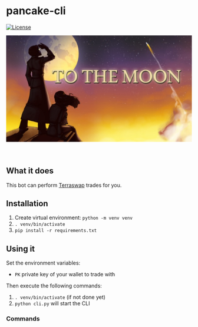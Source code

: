 # pancake-cli

[![License](https://img.shields.io/badge/license-MIT-blue.svg)](/LICENSE)


<div align="center">
<img
    width=616px
    src="files/moon.jpeg"
    alt="to the moon"
/>
</div>
<br />
<br />

## What it does
This bot can perform [Terraswap](https://app.terraswap.io) trades for you. 

## Installation
1. Create  virtual environment: `python -m venv venv`
2. `. venv/bin/activate`
3. `pip install -r requirements.txt`

## Using it

Set the environment variables:
* `PK` private key of your wallet to trade with

Then execute the following commands:

1. `. venv/bin/activate` (if not done yet)
2. `python cli.py` will start the CLI


### Commands
